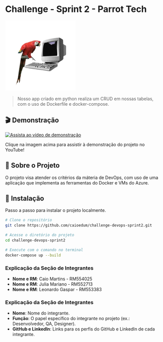 # Challenge - Sprint 2 - Parrot Tech

![Logo do Projeto](./img/logo-parrot.png)

> Nosso app criado em python realiza um CRUD em nossas tabelas, com o uso de Dockerfile e docker-compose.

## 🎬 Demonstração

[![Assista ao vídeo de demonstração](https://img.youtube.com/vi/5cYDJFRhW3c/0.jpg)](https://www.youtube.com/watch?v=5cYDJFRhW3c)

Clique na imagem acima para assistir à demonstração do projeto no YouTube!

## 📝 Sobre o Projeto

O projeto visa atender os critérios da máteria de DevOps, com uso de uma aplicação que implementa as ferramentas do Docker e VMs do Azure.

## 🚀 Instalação

Passo a passo para instalar o projeto localmente.

```bash
# Clone o repositório
git clone https://github.com/caioedum/challenge-devops-sprint2.git
```
```bash
# Acesse o diretório do projeto
cd challenge-devops-sprint2
```
```bash
# Execute com o comando no terminal
docker-compose up --build
```

### Explicação da Seção de Integrantes

- **Nome e RM**: Caio Martins - RM554025
- **Nome e RM**: Julia Mariano - RM552713
- **Nome e RM**: Leonardo Gaspar - RM553383

### Explicação da Seção de Integrantes

- **Nome**: Nome do integrante.
- **Função**: O papel específico do integrante no projeto (ex.: Desenvolvedor, QA, Designer).
- **GitHub e LinkedIn**: Links para os perfis do GitHub e LinkedIn de cada integrante.

